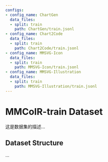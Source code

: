 ```yaml
---
configs:
- config_name: ChartGen
  data_files:
  - split: train
    path: ChartGen/train.jsonl
- config_name: Chart2Code
  data_files:
  - split: train
    path: Chart2Code/train.jsonl
- config_name: MMSVG-Icon
  data_files:
  - split: train
    path: MMSVG-Icon/train.jsonl
- config_name: MMSVG-Illustration
  data_files:
  - split: train
    path: MMSVG-Illustration/train.jsonl
---
```


# MMCoIR-train Dataset

这是数据集的描述...

## Dataset Structure

...